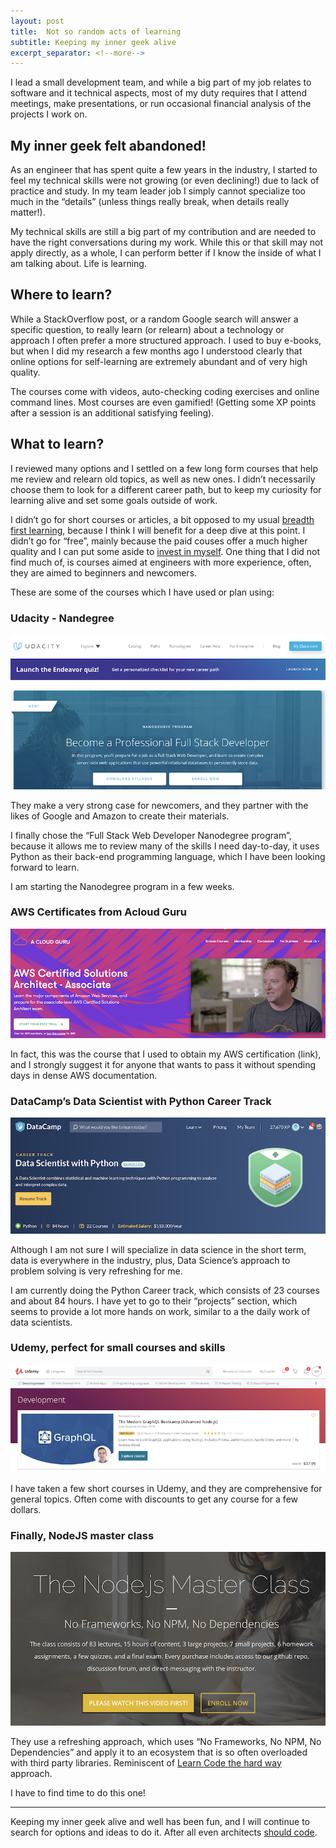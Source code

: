 ```yaml
---
layout: post
title:  Not so random acts of learning
subtitle: Keeping my inner geek alive
excerpt_separator: <!--more-->
---
```


I lead a small development team, and while a big part of my job relates to software and it technical aspects, most of my duty requires that I attend meetings, make presentations, or run occasional financial analysis of the projects I work on.
<!--more-->

## My inner geek felt abandoned!

As an engineer that has spent quite a few years in the industry, I started to feel my technical skills were not growing (or even declining!) due to lack of practice and study. In my team leader job I simply cannot specialize too much in the “details” (unless things really break, when details really matter!).

My technical skills are still a big part of my contribution and are needed to have the right conversations during my work. While this or that skill may not apply directly, as a whole, I can perform better if I know the inside of what I am talking about. Life is learning.

## Where to learn? 

While a StackOverflow post, or a random Google search will answer a specific question, to really learn (or relearn) about a technology or approach I often prefer a more structured approach. I used to buy e-books, but when I did my research a few months ago I understood clearly that online options for self-learning are extremely abundant and of very high quality. 

The courses come with videos, auto-checking coding exercises and online command lines. Most courses are even gamified! (Getting some XP points after a session is an additional satisfying feeling).


## What to learn?

I reviewed many options and I settled on a few long form courses that help me review and relearn old topics, as well as new ones. I didn’t necessarily choose them to look for a different career path, but to keep my curiosity for learning alive and set some goals outside of work.

I didn’t go for short courses or articles, a bit opposed to my usual [breadth first learning](http://wiki.c2.com/?BreadthFirstLearning), because I think I will benefit for a deep dive at this point. I didn’t go for “free”, mainly because the paid couses offer a much higher quality and I can put some aside to [invest in myself](https://medium.com/swlh/take-the-time-to-invest-in-yourself-your-future-depends-on-it-650303a4c). One thing that I did not find much of, is courses aimed at engineers with more experience, often, they are aimed to beginners and newcomers. 

These are some of the courses which I have used or plan using:

### Udacity - Nandegree

[![Udacity - Nandegrees Full-stack development](/img/posts/learning/udacity-full-stack.png)](https://www.udacity.com/course/full-stack-web-developer-nanodegree--nd004)

They make a very strong case for newcomers, and they partner with the likes of Google and Amazon to create their materials.

I finally chose the “Full Stack Web Developer Nanodegree program”, because it allows me to review many of the skills I need day-to-day, it uses Python as their back-end programming language, which I have been looking forward to learn.

I am starting the Nanodegree program in a few weeks.

### AWS Certificates from Acloud Guru

[![A Cloud Guru Certificate Course](/img/posts/learning/a-cloud-guru-aws-solutions.png)](https://acloud.guru/learn/aws-certified-solutions-architect-associate)

In fact, this was the course that I used to obtain my AWS certification (link), and I strongly suggest it for anyone that wants to pass it without spending days in dense AWS documentation.

### DataCamp’s Data Scientist with Python Career Track

[![Datacamp Data Science with Python](/img/posts/learning/datacamp-python-track.png)](https://www.datacamp.com/tracks/data-scientist-with-python)

Although I am not sure I will specialize in data science in the short term, data is everywhere in the industry, plus, Data Science’s approach to problem solving is very refreshing for me.

I am currently doing the Python Career track, which consists of 23 courses and about 84 hours. I have yet to go to their “projects” section, which seems to provide a lot more hands on work, similar to a the daily work of data scientists.

### Udemy, perfect for small courses and skills

[![Udemy Courses](/img/posts/learning/udemy-courses.png)](https://www.udemy.com/)

I have taken a few short courses in Udemy, and they are comprehensive for general topics. Often come with discounts to get any course for a few dollars.

### Finally, NodeJS master class

[![NodeJS master class](/img/posts/learning/nodejs-master-class.png)](https://pirple.thinkific.com/courses/the-nodejs-master-class)

They use a refreshing approach, which uses “No Frameworks, No NPM, No Dependencies” and apply it to an ecosystem that is so often overloaded with third party libraries. Reminiscent of [Learn Code the hard way](https://learncodethehardway.org/) approach.

I have to find time to do this one! 

----

Keeping my inner geek alive and well has been fun, and I will continue to search for options and ideas to do it. After all even architects [should code](http://wiki.c2.com/?ArchitectsDontCode).
